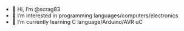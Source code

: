 - 👋 Hi, I’m @scrag83
- 👀 I’m interested in programming languages/computers/electronics
- 🌱 I’m currently learning C language/Arduino/AVR uC

<!---
scrag83/scrag83 is a ✨ special ✨ repository because its `README.md` (this file) appears on your GitHub profile.
You can click the Preview link to take a look at your changes.
--->
